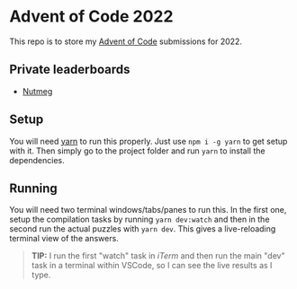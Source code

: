 # Advent of Code 2022

This repo is to store my [Advent of Code](https://adventofcode.com/) submissions for 2022.

## Private leaderboards

- [Nutmeg](https://adventofcode.com/2022/leaderboard/private/view/220417)

## Setup

You will need [yarn](https://yarnpkg.com/) to run this properly. Just use `npm i -g yarn` to get setup with it. Then simply go to the project folder and run `yarn` to install the dependencies.

## Running

You will need two terminal windows/tabs/panes to run this. In the first one, setup the compilation tasks by running `yarn dev:watch` and then in the second run the actual puzzles with `yarn dev`. This gives a live-reloading terminal view of the answers.

> **TIP:** I run the first "watch" task in _iTerm_ and then run the main "dev" task in a terminal within VSCode, so I can see the live results as I type.
